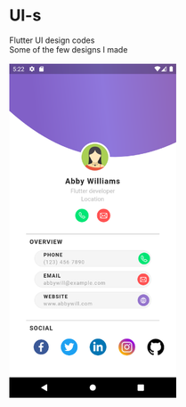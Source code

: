 # UI-s
Flutter UI design codes
<br>
Some of the few designs I made
<br>
<br>
<img src="Digital Business Card/screenshots/Screenshot_1616327553.png" width="300" height=auto>
